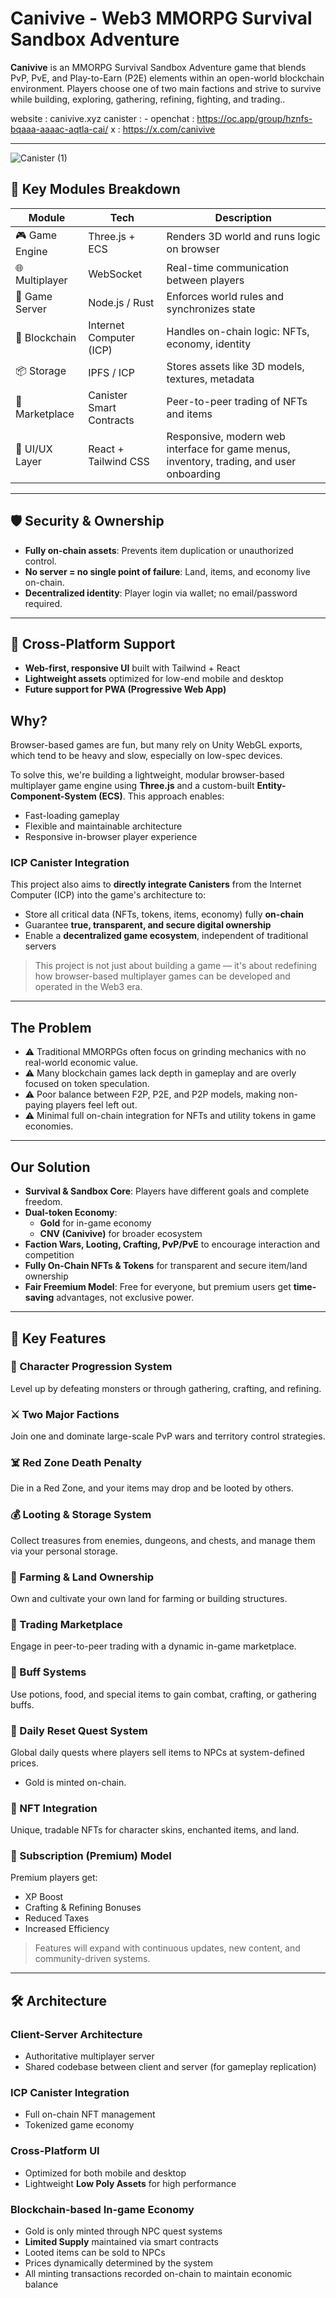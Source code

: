 # **Canivive - Web3 MMORPG Survival Sandbox Adventure**

**Canivive** is an MMORPG Survival Sandbox Adventure game that blends PvP, PvE, and Play-to-Earn (P2E) elements within an open-world blockchain environment. Players choose one of two main factions and strive to survive while building, exploring, gathering, refining, fighting, and trading..


website : canivive.xyz
canister : -
openchat : https://oc.app/group/hznfs-bqaaa-aaaac-aqtla-cai/
x : https://x.com/canivive

---

![Canister (1)](https://github.com/user-attachments/assets/b3f234f4-e41e-425d-b3f0-21e414e7ab47)


## 🧱 Key Modules Breakdown

| Module          | Tech                              | Description |
|------------------|-----------------------------------|-------------|
| 🎮 Game Engine   | Three.js + ECS                    | Renders 3D world and runs logic on browser |
| 🌐 Multiplayer    | WebSocket                         | Real-time communication between players |
| 🧠 Game Server    | Node.js / Rust                    | Enforces world rules and synchronizes state |
| 🔗 Blockchain     | Internet Computer (ICP)           | Handles on-chain logic: NFTs, economy, identity |
| 📦 Storage        | IPFS / ICP                        | Stores assets like 3D models, textures, metadata |
| 🏪 Marketplace    | Canister Smart Contracts          | Peer-to-peer trading of NFTs and items |
| 🎨 UI/UX Layer    | React + Tailwind CSS              | Responsive, modern web interface for game menus, inventory, trading, and user onboarding |

---

## 🛡️ Security & Ownership

- **Fully on-chain assets**: Prevents item duplication or unauthorized control.
- **No server = no single point of failure**: Land, items, and economy live on-chain.
- **Decentralized identity**: Player login via wallet; no email/password required.

---

## 📲 Cross-Platform Support

- **Web-first, responsive UI** built with Tailwind + React
- **Lightweight assets** optimized for low-end mobile and desktop
- **Future support for PWA (Progressive Web App)**



## **Why?**

Browser-based games are fun, but many rely on Unity WebGL exports, which tend to be heavy and slow, especially on low-spec devices.

To solve this, we're building a lightweight, modular browser-based multiplayer game engine using **Three.js** and a custom-built **Entity-Component-System (ECS)**. This approach enables:

- Fast-loading gameplay  
- Flexible and maintainable architecture  
- Responsive in-browser player experience  

### **ICP Canister Integration**

This project also aims to **directly integrate Canisters** from the Internet Computer (ICP) into the game's architecture to:

- Store all critical data (NFTs, tokens, items, economy) fully **on-chain**  
- Guarantee **true, transparent, and secure digital ownership**  
- Enable a **decentralized game ecosystem**, independent of traditional servers  

> This project is not just about building a game — it's about redefining how browser-based multiplayer games can be developed and operated in the Web3 era.

---

## **The Problem**

- ⚠️ Traditional MMORPGs often focus on grinding mechanics with no real-world economic value.  
- ⚠️ Many blockchain games lack depth in gameplay and are overly focused on token speculation.  
- ⚠️ Poor balance between F2P, P2E, and P2P models, making non-paying players feel left out.  
- ⚠️ Minimal full on-chain integration for NFTs and utility tokens in game economies.  

---

## **Our Solution**

- **Survival & Sandbox Core**: Players have different goals and complete freedom.  
- **Dual-token Economy**:  
  - **Gold** for in-game economy  
  - **CNV (Canivive)** for broader ecosystem  
- **Faction Wars, Looting, Crafting, PvP/PvE** to encourage interaction and competition  
- **Fully On-Chain NFTs & Tokens** for transparent and secure item/land ownership  
- **Fair Freemium Model**: Free for everyone, but premium users get **time-saving** advantages, not exclusive power.

---

## **🔑 Key Features**

### 🎯 Character Progression System  
Level up by defeating monsters or through gathering, crafting, and refining.

### ⚔️ Two Major Factions  
Join one and dominate large-scale PvP wars and territory control strategies.

### ☠️ Red Zone Death Penalty  
Die in a Red Zone, and your items may drop and be looted by others.

### 💰 Looting & Storage System  
Collect treasures from enemies, dungeons, and chests, and manage them via your personal storage.

### 🌾 Farming & Land Ownership  
Own and cultivate your own land for farming or building structures.

### 🔄 Trading Marketplace  
Engage in peer-to-peer trading with a dynamic in-game marketplace.

### 🧪 Buff Systems  
Use potions, food, and special items to gain combat, crafting, or gathering buffs.

### 📆 Daily Reset Quest System  
Global daily quests where players sell items to NPCs at system-defined prices.  
- Gold is minted on-chain.

### 👾 NFT Integration  
Unique, tradable NFTs for character skins, enchanted items, and land.

### 💎 Subscription (Premium) Model  
Premium players get:
- XP Boost  
- Crafting & Refining Bonuses  
- Reduced Taxes  
- Increased Efficiency


> Features will expand with continuous updates, new content, and community-driven systems.

---

## **🛠 Architecture**

### **Client-Server Architecture**
- Authoritative multiplayer server  
- Shared codebase between client and server (for gameplay replication)

### **ICP Canister Integration**
- Full on-chain NFT management  
- Tokenized game economy

### **Cross-Platform UI**
- Optimized for both mobile and desktop  
- Lightweight **Low Poly Assets** for high performance

### **Blockchain-based In-game Economy**
- Gold is only minted through NPC quest systems  
- **Limited Supply** maintained via smart contracts  
- Looted items can be sold to NPCs  
- Prices dynamically determined by the system  
- All minting transactions recorded on-chain to maintain economic balance
